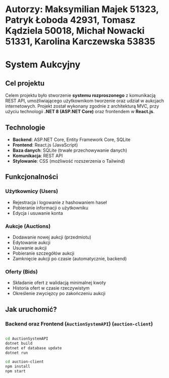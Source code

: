 # Autorzy: Maksymilian Majek 51323, Patryk Łoboda 42931, Tomasz Kądziela 50018, Michał Nowacki 51331, Karolina Karczewska 53835

# System Aukcyjny

## Cel projektu

Celem projektu było stworzenie **systemu rozproszonego** z komunikacją REST API, umożliwiającego użytkownikom tworzenie oraz udział w aukcjach internetowych. Projekt został wykonany zgodnie z architekturą MVC, przy użyciu technologii **.NET 8 (ASP.NET Core)** oraz frontendem w **React.js**.

## Technologie

- **Backend**: ASP.NET Core, Entity Framework Core, SQLite
- **Frontend**: React.js (JavaScript)
- **Baza danych**: SQLite (trwałe przechowywanie danych)
- **Komunikacja**: REST API
- **Stylowanie**: CSS (możliwość rozszerzenia o Tailwind)

##  Funkcjonalności

###  Użytkownicy (Users)
-  Rejestracja i logowanie z hashowaniem haseł
-  Pobieranie informacji o użytkowniku
-  Edycja i usuwanie konta
###  Aukcje (Auctions)
-  Dodawanie nowej aukcji (przedmiotu)
-  Edytowanie aukcji
-  Usuwanie aukcji
-  Pobieranie szczegółów aukcji
-  Zamknięcie aukcji po czasie (automatycznie, backend)
###  Oferty (Bids)
-  Składanie ofert z walidacją minimalnej kwoty
-  Historia ofert w czasie rzeczywistym
-  Określenie zwycięzcy po zakończeniu aukcji

##  Jak uruchomić?

### Backend  oraz Frontend (`AuctionSystemAPI`) (`auction-client`)

```bash

cd AuctionSystemAPI
dotnet build
dotnet ef database update
dotnet run

cd auction-client
npm install
npm start
